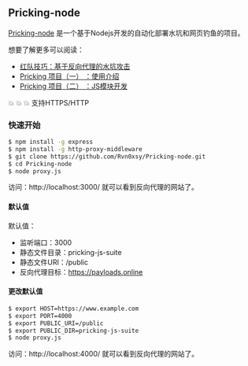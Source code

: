 ## Pricking-node


[Pricking-node](https://github.com/Rvn0xsy/Pricking-node) 是一个基于Nodejs开发的自动化部署水坑和网页钓鱼的项目。

想要了解更多可以阅读：

- [红队技巧：基于反向代理的水坑攻击](https://payloads.online/archivers/2021-02-16/1)
- [Pricking 项目（一） ：使用介绍](https://payloads.online/archivers/2021-02-18/1)
- [Pricking 项目（二） ：JS模块开发](https://payloads.online/archivers/2021-02-18/2)

:collision: :collision: :collision: 支持HTTPS/HTTP

### 快速开始

```bash
$ npm install -g express
$ npm install -g http-proxy-middleware
$ git clone https://github.com/Rvn0xsy/Pricking-node.git
$ cd Pricking-node
$ node proxy.js
```

访问：http://localhost:3000/ 就可以看到反向代理的网站了。

#### 默认值

默认值：
* 监听端口：3000
* 静态文件目录：pricking-js-suite
* 静态文件URI：/public
* 反向代理目标：https://payloads.online

#### 更改默认值

```bash
$ export HOST=https://www.example.com
$ export PORT=4000
$ export PUBLIC_URI=/public
$ export PUBLIC_DIR=pricking-js-suite
$ node proxy.js
```

访问：http://localhost:4000/ 就可以看到反向代理的网站了。

